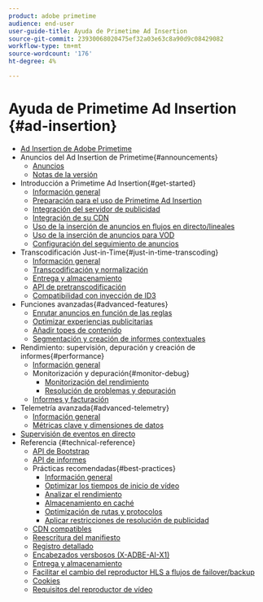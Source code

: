 ```yaml
---
product: adobe primetime
audience: end-user
user-guide-title: Ayuda de Primetime Ad Insertion
source-git-commit: 23930068020475ef32a03e63c8a90d9c08429082
workflow-type: tm+mt
source-wordcount: '176'
ht-degree: 4%

---
```



# Ayuda de Primetime Ad Insertion {#ad-insertion}

+ [Ad Insertion de Adobe Primetime](home.md)
+ Anuncios del Ad Insertion de Primetime{#announcements}
   + [Anuncios](announcements/overview.md)
   + [Notas de la versión](https://experienceleague.adobe.com/docs/primetime/release-notes/ptai/ptai-21x-release-notes.html)
+ Introducción a Primetime Ad Insertion{#get-started}
   + [Información general](getting-started/get-started-overview.md)
   + [Preparación para el uso de Primetime Ad Insertion](getting-started/setup-ptai.md)
   + [Integración del servidor de publicidad](getting-started/integrate-ad-server.md)
   + [Integración de su CDN](getting-started/integrate-cdn.md)
   + [Uso de la inserción de anuncios en flujos en directo/lineales](getting-started/ad-insertion-live-linear-stream.md)
   + [Uso de la inserción de anuncios para VOD](getting-started/ad-insertion-vod.md)
   + [Configuración del seguimiento de anuncios](getting-started/set-up-ad-tracking.md)
+ Transcodificación Just-in-Time{#just-in-time-transcoding}
   + [Información general](just-in-time-transcoding/jit-transcoding-overview.md)
   + [Transcodificación y normalización](just-in-time-transcoding/transcoding-and-normalization.md)
   + [Entrega y almacenamiento](https://experienceleague.adobe.com/docs/primetime/ad-insertion/technical-reference/delivery-and-storage.html)
   + [API de pretranscodificación](just-in-time-transcoding/pre-transcoding-api.md)
   + [Compatibilidad con inyección de ID3](just-in-time-transcoding/id3-injection-support.md)
+ Funciones avanzadas{#advanced-features}
   + [Enrutar anuncios en función de las reglas](advanced-features/route-ads-based-on-rules.md)
   + [Optimizar experiencias publicitarias](advanced-features/optimize-ad-experiences.md)
   + [Añadir topes de contenido](advanced-features/add-content-bumpers.md)
   + [Segmentación y creación de informes contextuales](advanced-features/contextual-reporting-and-targeting.md)
+ Rendimiento: supervisión, depuración y creación de informes{#performance}
   + [Información general](performance-monitoring-debugging-reporting/performance-overview.md)
   + Monitorización y depuración{#monitor-debug}
      + [Monitorización del rendimiento](performance-monitoring-debugging-reporting/performance-monitoring.md)
      + [Resolución de problemas y depuración](performance-monitoring-debugging-reporting/troubleshoot-and-debug.md)
   + [Informes y facturación](performance-monitoring-debugging-reporting/reporting-and-billing.md)
+ Telemetría avanzada{#advanced-telemetry}
   + [Información general](advanced-telemetry/advanced-telemetry-overview.md)
   + [Métricas clave y dimensiones de datos](advanced-telemetry/key-metrics.md)
+ [Supervisión de eventos en directo](live-event-monitoring.md)
+ Referencia {#technical-reference}
   + [API de Bootstrap](technical-reference/bootstrap-api.md)
   + [API de informes](technical-reference/report-api.md)
   + Prácticas recomendadas{#best-practices}
      + [Información general](best-practices/best-practices-overview.md)
      + [Optimizar los tiempos de inicio de vídeo](best-practices/optimize-video-startup-time.md)
      + [Analizar el rendimiento](best-practices/analyze-performance.md)
      + [Almacenamiento en caché](best-practices/caching.md)
      + [Optimización de rutas y protocolos](best-practices/optimize-routes-protocols.md)
      + [Aplicar restricciones de resolución de publicidad](best-practices/apply-ad-resolution-constraints.md)
   + [CDN compatibles](technical-reference/supported-cdns.md)
   + [Reescritura del manifiesto](technical-reference/manifest-rewriting.md)
   + [Registro detallado](performance-monitoring-debugging-reporting/verbose-logging.md)
   + [Encabezados versbosos (X-ADBE-AI-X1)](performance-monitoring-debugging-reporting/debugging-headers.md)
   + [Entrega y almacenamiento](/help/primetime-ad-insertion/just-in-time-transcoding/delivery-and-storage.md)
   + [Facilitar el cambio del reproductor HLS a flujos de failover/backup](technical-reference/hls-switching-to-failover.md)
   + [Cookies](technical-reference/cookies.md)
   + [Requisitos del reproductor de vídeo](technical-reference/video-player-requirements.md)